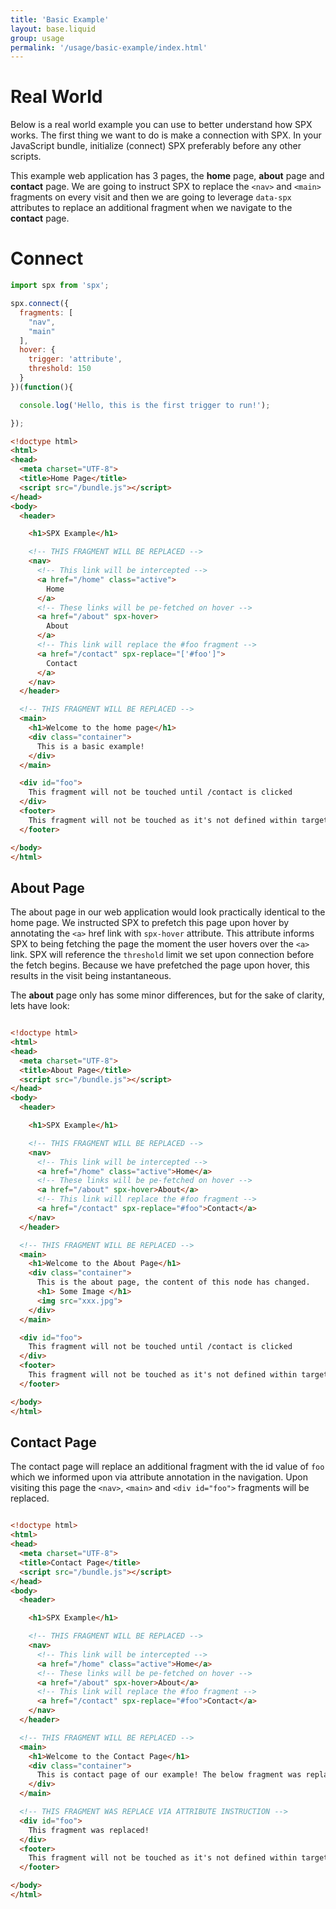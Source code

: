 ```yaml
---
title: 'Basic Example'
layout: base.liquid
group: usage
permalink: '/usage/basic-example/index.html'
---
```


# Real World

Below is a real world example you can use to better understand how SPX works. The first thing we want to do is make a connection with SPX. In your JavaScript bundle, initialize (connect) SPX preferably before any other scripts.

This example web application has 3 pages, the **home** page, **about** page and **contact** page. We are going to instruct SPX to replace the `<nav>` and `<main>` fragments on every visit and then we are going to leverage `data-spx` attributes to replace an additional fragment when we navigate to the **contact** page.

# Connect

<!-- prettier-ignore -->
```js
import spx from 'spx';

spx.connect({
  fragments: [
    "nav",
    "main"
  ],
  hover: {
    trigger: 'attribute',
    threshold: 150
  }
})(function(){

  console.log('Hello, this is the first trigger to run!');

});
```

<!-- prettier-ignore -->
```html
<!doctype html>
<html>
<head>
  <meta charset="UTF-8">
  <title>Home Page</title>
  <script src="/bundle.js"></script>
</head>
<body>
  <header>

    <h1>SPX Example</h1>

    <!-- THIS FRAGMENT WILL BE REPLACED -->
    <nav>
      <!-- This link will be intercepted -->
      <a href="/home" class="active">
        Home
      </a>
      <!-- These links will be pe-fetched on hover -->
      <a href="/about" spx-hover>
        About
      </a>
      <!-- This link will replace the #foo fragment -->
      <a href="/contact" spx-replace="['#foo']">
        Contact
      </a>
    </nav>
  </header>

  <!-- THIS FRAGMENT WILL BE REPLACED -->
  <main>
    <h1>Welcome to the home page</h1>
    <div class="container">
      This is a basic example!
    </div>
  </main>

  <div id="foo">
    This fragment will not be touched until /contact is clicked
  </div>
  <footer>
    This fragment will not be touched as it's not defined within targets.
  </footer>

</body>
</html>

```

## About Page

The about page in our web application would look practically identical to the home page. We instructed SPX to prefetch this page upon hover by annotating the `<a>` href link with `spx-hover` attribute. This attribute informs SPX to being fetching the page the moment the user hovers over the `<a>` link. SPX will reference the `threshold` limit we set upon connection before the fetch begins. Because we have prefetched the page upon hover, this results in the visit being instantaneous.

The **about** page only has some minor differences, but for the sake of clarity, lets have look:

<!-- prettier-ignore -->
```html

<!doctype html>
<html>
<head>
  <meta charset="UTF-8">
  <title>About Page</title>
  <script src="/bundle.js"></script>
</head>
<body>
  <header>

    <h1>SPX Example</h1>

    <!-- THIS FRAGMENT WILL BE REPLACED -->
    <nav>
      <!-- This link will be intercepted -->
      <a href="/home" class="active">Home</a>
      <!-- These links will be pe-fetched on hover -->
      <a href="/about" spx-hover>About</a>
      <!-- This link will replace the #foo fragment -->
      <a href="/contact" spx-replace="#foo">Contact</a>
    </nav>
  </header>

  <!-- THIS FRAGMENT WILL BE REPLACED -->
  <main>
    <h1>Welcome to the About Page</h1>
    <div class="container">
      This is the about page, the content of this node has changed.
      <h1> Some Image </h1>
      <img src="xxx.jpg">
    </div>
  </main>

  <div id="foo">
    This fragment will not be touched until /contact is clicked
  </div>
  <footer>
    This fragment will not be touched as it's not defined within targets.
  </footer>

</body>
</html>
```

## Contact Page

The contact page will replace an additional fragment with the id value of `foo` which we informed upon via attribute annotation in the navigation. Upon visiting this page the `<nav>`, `<main>` and `<div id="foo">` fragments will be replaced.

<!-- prettier-ignore -->
```html

<!doctype html>
<html>
<head>
  <meta charset="UTF-8">
  <title>Contact Page</title>
  <script src="/bundle.js"></script>
</head>
<body>
  <header>

    <h1>SPX Example</h1>

    <!-- THIS FRAGMENT WILL BE REPLACED -->
    <nav>
      <!-- This link will be intercepted -->
      <a href="/home" class="active">Home</a>
      <!-- These links will be pe-fetched on hover -->
      <a href="/about" spx-hover>About</a>
      <!-- This link will replace the #foo fragment -->
      <a href="/contact" spx-replace="#foo">Contact</a>
    </nav>
  </header>

  <!-- THIS FRAGMENT WILL BE REPLACED -->
  <main>
    <h1>Welcome to the Contact Page</h1>
    <div class="container">
      This is contact page of our example! The below fragment was replaced too!
    </div>
  </main>

  <!-- THIS FRAGMENT WAS REPLACE VIA ATTRIBUTE INSTRUCTION -->
  <div id="foo">
    This fragment was replaced!
  </div>
  <footer>
    This fragment will not be touched as it's not defined within targets.
  </footer>

</body>
</html>
```
